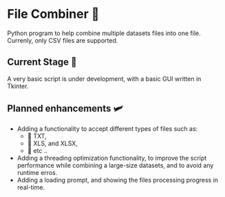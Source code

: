 # File Combiner 🔵
Python program to help combine multiple datasets files into one file. 
Currenly, only CSV files are supported. 

## Current Stage 🧰
A very basic script is under development, with a basic GUI written in Tkinter. 

## Planned enhancements 🛩️ 
- Adding a functionality to accept different types of files such as: 
    - 🔄 TXT, 
    - 🔄 XLS, and XLSX, 
    - 🔄 etc .. 
- Adding a threading optimization functionality, to improve the script performance while combining a large-size datasets, and to avoid any runtime erros. 
- Adding a loading prompt, and showing the files processing progress in real-time. 